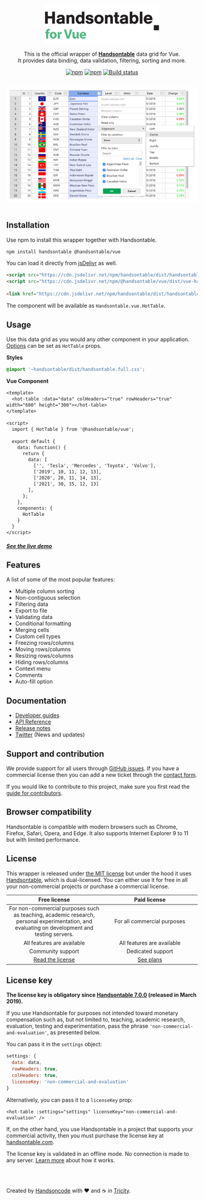<div align="center">
  
![Handsontable for Vue](https://raw.githubusercontent.com/handsontable/static-files/master/Images/Logo/Handsontable/handsontable-vue.png)

This is the official wrapper of [**Handsontable**](//github.com/handsontable/handsontable) data grid for Vue.<br>
It provides data binding, data validation, filtering, sorting and more.<br>

[![npm](https://img.shields.io/npm/dt/@handsontable/vue.svg)](//npmjs.com/package/@handsontable/vue)
[![npm](https://img.shields.io/npm/dm/@handsontable/vue.svg)](//npmjs.com/package/@handsontable/vue)
[![Build status](https://img.shields.io/codeship/1ec34290-ed0a-0131-911c-1a47c8fbcce0/master)](//travis-ci.org/handsontable/vue-handsontable-official)
</div>

<br>

<div align="center">
<a href="//handsontable.com/docs/frameworks-wrapper-for-vue-simple-example.html">
<img src="https://raw.githubusercontent.com/handsontable/static-files/master/Images/Screenshots/handsontable-screenshot-new.png" align="center" alt="A screenshot of a data grid for Vue.js"/>
</a>
</div>

<br>

## Installation

Use npm to install this wrapper together with Handsontable.
```
npm install handsontable @handsontable/vue
```

You can load it directly from [jsDelivr](//jsdelivr.com/package/npm/@handsontable/vue) as well.
```html
<script src="https://cdn.jsdelivr.net/npm/handsontable/dist/handsontable.full.min.js"></script>
<script src="https://cdn.jsdelivr.net/npm/@handsontable/vue/dist/vue-handsontable.min.js"></script>

<link href="https://cdn.jsdelivr.net/npm/handsontable/dist/handsontable.full.min.css" rel="stylesheet">
```

The component will be available as `Handsontable.vue.HotTable`.

## Usage

Use this data grid as you would any other component in your application. [Options](//handsontable.com/docs/Options.html) can be set as `HotTable` props.

**Styles**
```css
@import '~handsontable/dist/handsontable.full.css';
```

**Vue Component**
```vue
<template>
  <hot-table :data="data" colHeaders="true" rowHeaders="true" width="600" height="300"></hot-table>
</template>

<script>
  import { HotTable } from '@handsontable/vue';

  export default {
    data: function() {
      return {
        data: [
          ['', 'Tesla', 'Mercedes', 'Toyota', 'Volvo'],
          ['2019', 10, 11, 12, 13],
          ['2020', 20, 11, 14, 13],
          ['2021', 30, 15, 12, 13]
        ],
      };
    },
    components: {
      HotTable
    }
  }
</script>
```

##### [See the live demo](//handsontable.com/docs/frameworks-wrapper-for-vue-simple-example.html)

## Features

A list of some of the most popular features:

- Multiple column sorting
- Non-contiguous selection
- Filtering data
- Export to file
- Validating data
- Conditional formatting
- Merging cells
- Custom cell types
- Freezing rows/columns
- Moving rows/columns
- Resizing rows/columns
- Hiding rows/columns
- Context menu
- Comments
- Auto-fill option

## Documentation

- [Developer guides](//handsontable.com/docs/vue)
- [API Reference](//handsontable.com/docs/Core.html)
- [Release notes](//handsontable.com/docs/tutorial-release-notes.html)
- [Twitter](//twitter.com/handsontable) (News and updates)

## Support and contribution

We provide support for all users through [GitHub issues](//github.com/handsontable/handsontable/issues). If you have a commercial license then you can add a new ticket through the [contact form](//handsontable.com/contact?category=technical_support).

If you would like to contribute to this project, make sure you first read the [guide for contributors](//github.com/handsontable/handsontable/blob/master/CONTRIBUTING.md).

## Browser compatibility

Handsontable is compatible with modern browsers such as Chrome, Firefox, Safari, Opera, and Edge. It also supports Internet Explorer 9 to 11 but with limited performance.

## License

This wrapper is released under [the MIT license](//github.com/handsontable/handsontable/blob/master/wrappers/vue-handsontable/LICENSE) but under the hood it uses [Handsontable](//github.com/handsontable/handsontable), which is dual-licensed. You can either use it for free in all your non-commercial projects or purchase a commercial license.

<table>
  <thead align="center">
    <tr>
      <th width="50%">Free license</th>
      <th width="50%">Paid license</th>
    </tr>    
  </thead>
  <tbody align="center">
    <tr>
      <td>For non-commercial purposes such as teaching, academic research, personal experimentation, and evaluating  on development and testing servers.</td>
      <td>For all commercial purposes</td>
    </tr>
    <tr>
      <td>All features are available</td>
      <td>All features are available</td>
    </tr>
    <tr>
      <td>Community support</td>
      <td>Dedicated support</td>
    </tr>    
    <tr>
      <td><a href="//github.com/handsontable/handsontable/blob/master/handsontable-non-commercial-license.pdf">Read the license</a></td>
      <td><a href="//handsontable.com/pricing">See plans</a></td>
    </tr>
  </tbody>
</table>

## License key

**The license key is obligatory since [Handsontable 7.0.0](//github.com/handsontable/handsontable/releases/tag/7.0.0) (released in March 2019).**

If you use Handsontable for purposes not intended toward monetary compensation such as, but not limited to, teaching, academic research, evaluation, testing and experimentation, pass the phrase `'non-commercial-and-evaluation'`, as presented below. 

You can pass it in the `settings` object: 

```js
settings: {
  data: data,
  rowHeaders: true,
  colHeaders: true,
  licenseKey: 'non-commercial-and-evaluation'
}
```

Alternatively, you can pass it to a `licenseKey` prop:
```vue
<hot-table :settings="settings" licenseKey="non-commercial-and-evaluation" />
```

If, on the other hand, you use Handsontable in a project that supports your commercial activity, then you must purchase the license key at [handsontable.com](//handsontable.com/pricing).

The license key is validated in an offline mode.  No connection is made to any server. [Learn more](//handsontable.com/docs/tutorial-license-key.html) about how it works.

<br>
<br>

Created by [Handsoncode](//handsoncode.net) with ❤ and ☕ in [Tricity](//en.wikipedia.org/wiki/Tricity,_Poland).

